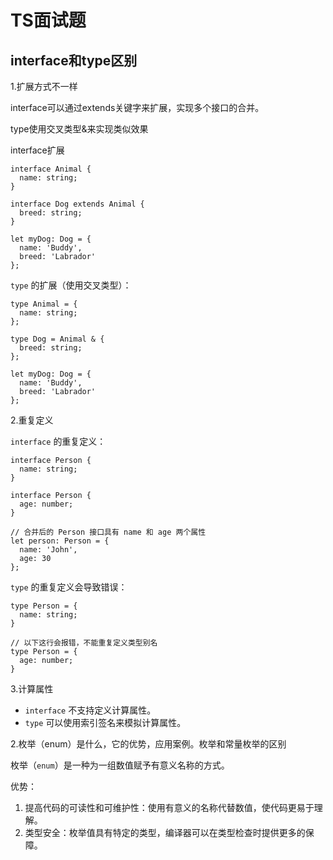 # TS面试题

## interface和type区别

1.扩展方式不一样

interface可以通过extends关键字来扩展，实现多个接口的合并。

type使用交叉类型&来实现类似效果

interface扩展

```
interface Animal {
  name: string;
}

interface Dog extends Animal {
  breed: string;
}

let myDog: Dog = {
  name: 'Buddy',
  breed: 'Labrador'
};
```

`type` 的扩展（使用交叉类型）：

```
type Animal = {
  name: string;
};

type Dog = Animal & {
  breed: string;
};

let myDog: Dog = {
  name: 'Buddy',
  breed: 'Labrador'
};
```

2.重复定义

`interface` 的重复定义：

```
interface Person {
  name: string;
}

interface Person {
  age: number;
}

// 合并后的 Person 接口具有 name 和 age 两个属性
let person: Person = {
  name: 'John',
  age: 30
};
```

`type` 的重复定义会导致错误：

```
type Person = {
  name: string;
}

// 以下这行会报错，不能重复定义类型别名
type Person = {
  age: number;
}
```

3.计算属性

- `interface` 不支持定义计算属性。
- `type` 可以使用索引签名来模拟计算属性。

2.枚举（enum）是什么，它的优势，应用案例。枚举和常量枚举的区别

枚举（`enum`）是一种为一组数值赋予有意义名称的方式。

优势：

1. 提高代码的可读性和可维护性：使用有意义的名称代替数值，使代码更易于理解。
2. 类型安全：枚举值具有特定的类型，编译器可以在类型检查时提供更多的保障。

